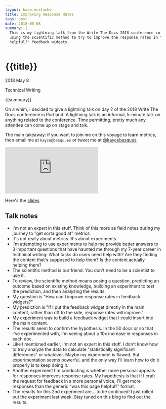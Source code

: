 ```yaml
---
layout: base.mustache
title: Improving Response Rates
tags: post
date: 2018-05-08
summary: |
  This is my lightning talk from the Write The Docs 2018 conference in Portland. I talk about
  using the scientific method to try to improve the response rates in "was this page
  helpful?" feedback widgets.
---
```


<h1 id="title">{{title}}</h1>

<p id="time">
  <time datetime="2018-05-08">2018 May 8</time>
</p>

<p id="category">Technical Writing</p>

<p id="summary">
{{summary}}
</p>

On a whim, I decided to give a lightning talk on day 2 of the 2018 Write The Docs conference
in Portland. A lightning talk is an informal, 5-minute talk on anything related to the
conference. Time permitting, pretty much any attendee can come up on stage and talk.

The main takeaway: if you want to join me on this voyage to learn metrics, then email me
at `kayce@basqu.es` or tweet me at [@kaycebasques](https://twitter.com/kaycebasques).

<div class="youtube--container">
  <iframe class="youtube--video"
          src="https://www.youtube.com/embed/d_ZXFqG39hc?ecver=1"
          frameborder="0" allow="autoplay; encrypted-media" 
          allowfullscreen></iframe>
</div>

Here's the [slides](https://docs.google.com/presentation/d/1xh6UbX7yJGrxRblywBXekLLGylzSygMJZg0lZuHy9Tc).

## Talk notes

* I'm not an expert in this stuff. Think of this more as field notes during my journey to
  "get sorta good at" metrics.
* It's not really about metrics. It's about experiments.
* I'm attempting to use experiments to help me provide better answers to 3 important questions
  that have haunted me through my 7-year career in technical writing: What tasks do users need help with?
  Are they finding the content that's supposed to help them? Is the content actually helping them?
* The scientific method is our friend. You don't need to be a scientist to use it.
* To review, the scientific method means posing a question, predicting an outcome based on existing
  knowledge, building an experiment to test the prediction, and then analyzing the results.
* My question is "How can I improve response rates in feedback widgets?"
* My prediction is "If I put the feedback widget directly in the main content, rather than off to the
  side, response rates will improve."
* My experiment was to build a feedback widget that I could insert into the main content.
* The results seem to confirm the hypothesis. In the 50 docs or so that I've experimented with, I'm seeing
  about a 10x increase in responses in each doc.
* Like I mentioned earlier, I'm not an expert in this stuff. I don't know how to truly analyze the data
  to calculate "statistically significant differences" or whatever. Maybe my experiment is flawed. But
  experimentation seems powerful, and the only way I'll learn how to do it properly is to keep doing it.
* Another experiment I'm conducting is whether more personal appeals for responses improves response rates.
  My hypothesis is that if I craft the request for feedback in a more personal voice, I'll get more responses
  than the generic "was this page helpful?" format.
* The results for this 2nd experiment are... to be continued! I just rolled out the experiment last week.
  Stay tuned on this blog to find out the results.

